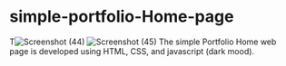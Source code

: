 # simple-portfolio-Home-page

T![Screenshot (44)](https://user-images.githubusercontent.com/57530764/113686235-adf29c00-96e4-11eb-8b4b-baf69ff48c1a.png)
![Screenshot (45)](https://user-images.githubusercontent.com/57530764/113686347-c95da700-96e4-11eb-9e44-0a86b15fbef9.png)
The simple Portfolio Home web page is developed using HTML, CSS, and javascript (dark mood). 
